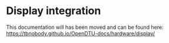 # Display integration

This documentation will has been moved and can be found here: <https://tbnobody.github.io/OpenDTU-docs/hardware/display/>
